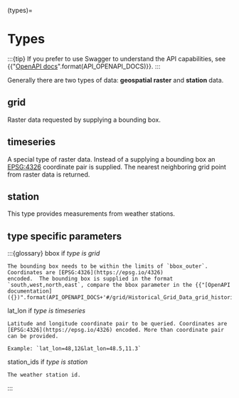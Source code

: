 (types)=
# Types

:::{tip}
If you prefer to use Swagger to understand the API capabilities, see {{"[OpenAPI docs]({})".format(API_OPENAPI_DOCS)}}.
:::

Generally there are two types of data: **geospatial raster** and **station** data. 

## grid

Raster data requested by supplying a bounding box.

## timeseries

A special type of raster data. Instead of a supplying a bounding box an [EPSG:4326](https://epsg.io/4326) coordinate
pair is supplied. The nearest neighboring grid point from raster data is returned.

## station

This type provides measurements from weather stations.

## type specific parameters

:::{glossary}
bbox 
    if _type is grid_

    The bounding box needs to be within the limits of `bbox_outer`. Coordinates are [EPSG:4326](https://epsg.io/4326)
    encoded.  The bounding box is supplied in the format `south,west,north,east`, compare the bbox parameter in the {{"[OpenAPI documentation]({})".format(API_OPENAPI_DOCS+'#/grid/Historical_Grid_Data_grid_historical__resource_id__get')}}

lat_lon 
    if _type is timeseries_

    Latitude and longitude coordinate pair to be queried. Coordinates are [EPSG:4326](https://epsg.io/4326) encoded. More than coordinate pair can be provided.

    Example: `lat_lon=48,12&lat_lon=48.5,11.3`

station_ids 
    if _type is station_

    The weather station id.
:::

